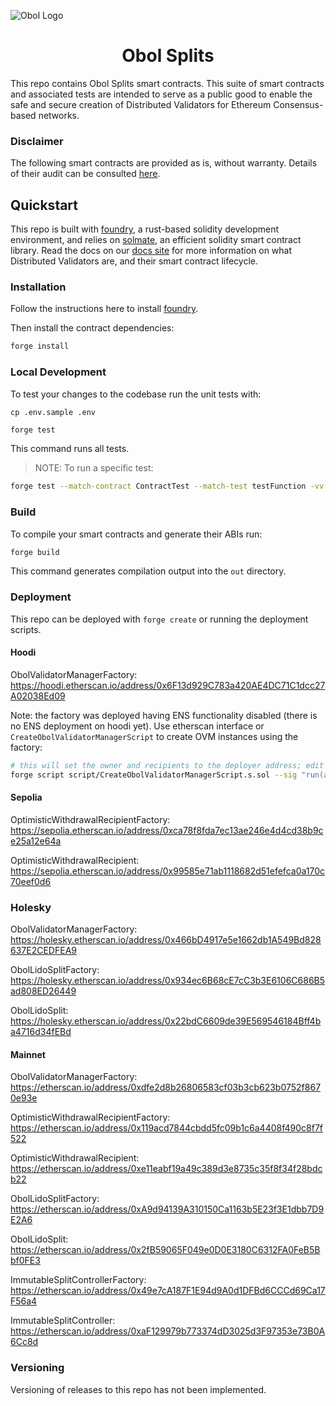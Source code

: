 ![Obol Logo](https://obol.tech/obolnetwork.png)

<h1 align="center">Obol Splits</h1>

This repo contains Obol Splits smart contracts. This suite of smart contracts and associated tests are intended to serve as a public good to enable the safe and secure creation of Distributed Validators for Ethereum Consensus-based networks.

### Disclaimer

The following smart contracts are provided as is, without warranty. Details of their audit can be consulted [here](https://docs.obol.tech/docs/sec/smart_contract_audit). 

## Quickstart

This repo is built with [foundry](https://github.com/foundry-rs/foundry), a rust-based solidity development environment, and relies on [solmate](https://github.com/Rari-Capital/solmate), an efficient solidity smart contract library. Read the docs on our [docs site](https://docs.obol.org/learn/intro/obol-splits) for more information on what Distributed Validators are, and their smart contract lifecycle.

### Installation

Follow the instructions here to install [foundry](https://github.com/foundry-rs/foundry#installation).

Then install the contract dependencies:

```sh
forge install
```

### Local Development

To test your changes to the codebase run the unit tests with:

```
cp .env.sample .env
```

```sh
forge test
```

This command runs all tests.

> NOTE: To run a specific test:
```sh
forge test --match-contract ContractTest --match-test testFunction -vv
```

### Build

To compile your smart contracts and generate their ABIs run:

```sh
forge build
```

This command generates compilation output into the `out` directory.

### Deployment

This repo can be deployed with `forge create` or running the deployment scripts.

#### Hoodi

ObolValidatorManagerFactory: https://hoodi.etherscan.io/address/0x6F13d929C783a420AE4DC71C1dcc27A02038Ed09

Note: the factory was deployed having ENS functionality disabled (there is no ENS deployment on hoodi yet).
Use etherscan interface or `CreateObolValidatorManagerScript` to create OVM instances using the factory:

```sh
# this will set the owner and recipients to the deployer address; edit the script to set them to your desired values
forge script script/CreateObolValidatorManagerScript.s.sol --sig "run(address)" --rpc-url https://rpc.hoodi.ethpandaops.io --broadcast 0xb1E1f5e90f4190F78182A8d5cbed774893Dd1558
```

#### Sepolia

OptimisticWithdrawalRecipientFactory: https://sepolia.etherscan.io/address/0xca78f8fda7ec13ae246e4d4cd38b9ce25a12e64a

OptimisticWithdrawalRecipient: https://sepolia.etherscan.io/address/0x99585e71ab1118682d51efefca0a170c70eef0d6


### Holesky

ObolValidatorManagerFactory: https://holesky.etherscan.io/address/0x466bD4917e5e1662db1A549Bd828637E2CEDFEA9

ObolLidoSplitFactory: https://holesky.etherscan.io/address/0x934ec6B68cE7cC3b3E6106C686B5ad808ED26449

ObolLidoSplit: https://holesky.etherscan.io/address/0x22bdC6609de39E569546184Bff4ba4716d34fEBd 


#### Mainnet

ObolValidatorManagerFactory: https://etherscan.io/address/0xdfe2d8b26806583cf03b3cb623b0752f8670e93e

OptimisticWithdrawalRecipientFactory: https://etherscan.io/address/0x119acd7844cbdd5fc09b1c6a4408f490c8f7f522

OptimisticWithdrawalRecipient: https://etherscan.io/address/0xe11eabf19a49c389d3e8735c35f8f34f28bdcb22

ObolLidoSplitFactory: https://etherscan.io/address/0xA9d94139A310150Ca1163b5E23f3E1dbb7D9E2A6

ObolLidoSplit: https://etherscan.io/address/0x2fB59065F049e0D0E3180C6312FA0FeB5Bbf0FE3

ImmutableSplitControllerFactory: https://etherscan.io/address/0x49e7cA187F1E94d9A0d1DFBd6CCCd69Ca17F56a4

ImmutableSplitController: https://etherscan.io/address/0xaF129979b773374dD3025d3F97353e73B0A6Cc8d

### Versioning

Versioning of releases to this repo has not been implemented.
